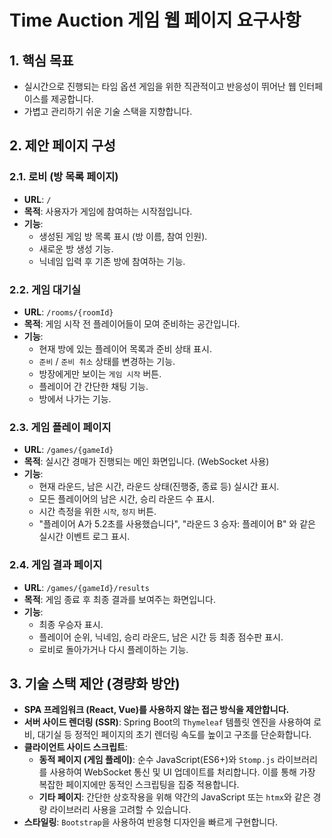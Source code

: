 # Time Auction 게임 웹 페이지 요구사항

## 1. 핵심 목표
- 실시간으로 진행되는 타임 옵션 게임을 위한 직관적이고 반응성이 뛰어난 웹 인터페이스를 제공합니다.
- 가볍고 관리하기 쉬운 기술 스택을 지향합니다.

## 2. 제안 페이지 구성

### 2.1. 로비 (방 목록 페이지)
- **URL**: `/`
- **목적**: 사용자가 게임에 참여하는 시작점입니다.
- **기능**:
    - 생성된 게임 방 목록 표시 (방 이름, 참여 인원).
    - 새로운 방 생성 기능.
    - 닉네임 입력 후 기존 방에 참여하는 기능.

### 2.2. 게임 대기실
- **URL**: `/rooms/{roomId}`
- **목적**: 게임 시작 전 플레이어들이 모여 준비하는 공간입니다.
- **기능**:
    - 현재 방에 있는 플레이어 목록과 준비 상태 표시.
    - `준비` / `준비 취소` 상태를 변경하는 기능.
    - 방장에게만 보이는 `게임 시작` 버튼.
    - 플레이어 간 간단한 채팅 기능.
    - 방에서 나가는 기능.

### 2.3. 게임 플레이 페이지
- **URL**: `/games/{gameId}`
- **목적**: 실시간 경매가 진행되는 메인 화면입니다. (WebSocket 사용)
- **기능**:
    - 현재 라운드, 남은 시간, 라운드 상태(진행중, 종료 등) 실시간 표시.
    - 모든 플레이어의 남은 시간, 승리 라운드 수 표시.
    - 시간 측정을 위한 `시작`, `정지` 버튼.
    - "플레이어 A가 5.2초를 사용했습니다", "라운드 3 승자: 플레이어 B" 와 같은 실시간 이벤트 로그 표시.

### 2.4. 게임 결과 페이지
- **URL**: `/games/{gameId}/results`
- **목적**: 게임 종료 후 최종 결과를 보여주는 화면입니다.
- **기능**:
    - 최종 우승자 표시.
    - 플레이어 순위, 닉네임, 승리 라운드, 남은 시간 등 최종 점수판 표시.
    - 로비로 돌아가거나 다시 플레이하는 기능.

## 3. 기술 스택 제안 (경량화 방안)

- **SPA 프레임워크 (React, Vue)를 사용하지 않는 접근 방식을 제안합니다.**
- **서버 사이드 렌더링 (SSR)**: Spring Boot의 `Thymeleaf` 템플릿 엔진을 사용하여 로비, 대기실 등 정적인 페이지의 초기 렌더링 속도를 높이고 구조를 단순화합니다.
- **클라이언트 사이드 스크립트**:
    - **동적 페이지 (게임 플레이)**: 순수 JavaScript(ES6+)와 `Stomp.js` 라이브러리를 사용하여 WebSocket 통신 및 UI 업데이트를 처리합니다. 이를 통해 가장 복잡한 페이지에만 동적인 스크립팅을 집중 적용합니다.
    - **기타 페이지**: 간단한 상호작용을 위해 약간의 JavaScript 또는 `htmx`와 같은 경량 라이브러리 사용을 고려할 수 있습니다.
- **스타일링**: `Bootstrap`을 사용하여 반응형 디자인을 빠르게 구현합니다.
